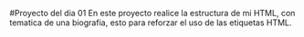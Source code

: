 #Proyecto del dia 01
En este proyecto realice la estructura de mi HTML, con tematica de una biografia, esto para reforzar el uso de las etiquetas HTML.